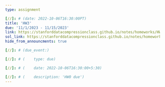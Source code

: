 ```yaml
---
type: assignment

[//]: # (date: 2022-10-06T16:30:00PT)
title: 'HW3'
due: '11/1/2023 - 11/15/2023'
link: https://stanforddatacompressionclass.github.io/notes/homeworks/HW3.html
sol_link: https://stanforddatacompressionclass.github.io/notes/homeworks/HW2_sol.html
hide_from_announcments: true

[//]: # (due_event:)

[//]: # (    type: due)

[//]: # (    date: 2022-10-06T16:30:00+5:30)

[//]: # (    description: 'HW0 due')
---
```

